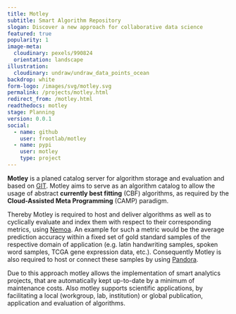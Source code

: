 ```yaml
---
title: Motley
subtitle: Smart Algorithm Repository
slogan: Discover a new approach for collaborative data science
featured: true
popularity: 1
image-meta:
  cloudinary: pexels/990824
  orientation: landscape
illustration:
  cloudinary: undraw/undraw_data_points_ocean
backdrop: white
form-logo: /images/svg/motley.svg
permalink: /projects/motley.html
redirect_from: /motley.html
readthedocs: motley
stage: Planning
version: 0.0.1
social:
  - name: github
    user: frootlab/motley
  - name: pypi
    user: motley
    type: project
---
```


**Motley** is a planed catalog server for algorithm storage and evaluation and
based on [GIT](https://git-scm.com/). Motley aims to serve as an algorithm
catalog to allow the usage of abstract **currently best fitting** (CBF)
algorithms, as required by the **Cloud-Assisted Meta Programming** (CAMP)
paradigm.

Thereby Motley is required to host and deliver algorithms as well as to
cyclically evaluate and index them with respect to their corresponding metrics,
using [Nemoa](https://github.com/frootlab/nemoa). An example for such a metric
would be the average prediction accuracy within a fixed set of gold standard
samples of the respective domain of application (e.g. latin handwriting samples,
spoken word samples, TCGA gene expression data, etc.). Consequently Motley is
also required to host or connect these samples by using
[Pandora](https://github.com/frootlab/pandora).

Due to this approach motley allows the implementation of smart analytics
projects, that are automatically kept up-to-date by a minimum of maintenance
costs. Also motley supports scientific applications, by facilitating a local
(workgroup, lab, institution) or global publication, application and evaluation
of algorithms.
